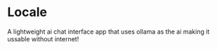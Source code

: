 # Locale
A lightweight ai chat interface app that uses ollama as the ai making it ussable without internet!
